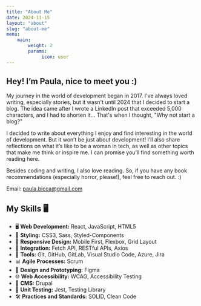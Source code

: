 ```yaml
---
title: "About Me"
date: 2024-11-15
layout: "about"
slug: "about-me"
menu:
    main:
        weight: 2
        params: 
             icon: user
---
```


## Hey! I’m Paula, nice to meet you :)
My journey in the world of development began in 2017. I've always loved writing, especially stories, but it wasn't until 2024 that I decided to start a blog. The idea came after I wrote a LinkedIn post that exceeded 5,000 characters, and I had to shorten it... That's when I thought, "Why not start a blog?"

I decided to write about everything I enjoy and find interesting in the world of development. But it won’t be just about development! I’ll also share reflections on what it’s like to be a woman in tech, as well as other topics that make me think or inspire me.
I can promise you’ll find something worth reading here.

Besides coding and writing, I also love reading. So, if you have any book recommendations (especially horror, please!), feel free to reach out. :)

Email: paula.bicca@gmail.com

## My Skills 🖥️

- 🖥️ **Web Development:** React, JavaScript, HTML5 
- 🎨 **Styling:** CSS3, Sass, Styled-Components 
- 📱 **Responsive Design:** Mobile First, Flexbox, Grid Layout  
- 🔗 **Integration:** Fetch API, RESTful APIs, Axios  
- 🎯 **Tools:** Git, GitHub, GitLab, Visual Studio Code, Azure, Jira  
- 📊 **Agile Processes:** Scrum  
- 🎨 **Design and Prototyping:** Figma  
- 🌐 **Web Accessibility:** WCAG,  Accessibility Testing
- 🔧 **CMS:** Drupal  
- 🧪 **Unit Testing:** Jest, Testing Library
- 🛠️ **Practices and Standards:** SOLID, Clean Code